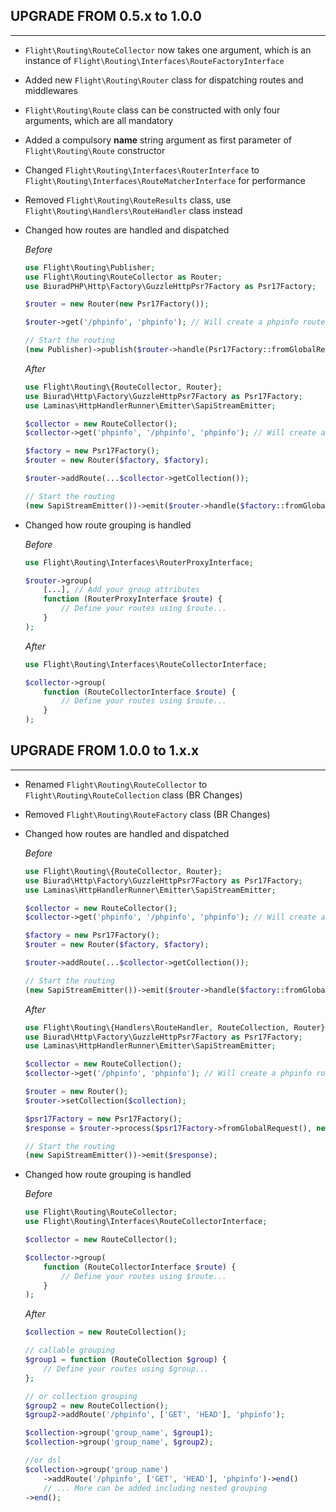 ## UPGRADE FROM 0.5.x to 1.0.0

---

-   `Flight\Routing\RouteCollector` now takes one argument, which is an instance of `Flight\Routing\Interfaces\RouteFactoryInterface`
-   Added new `Flight\Routing\Router` class for dispatching routes and middlewares
-   `Flight\Routing\Route` class can be constructed with only four arguments, which are all mandatory
-   Added a compulsory **name** string argument as first parameter of `Flight\Routing\Route` constructor
-   Changed `Flight\Routing\Interfaces\RouterInterface` to `Flight\Routing\Interfaces\RouteMatcherInterface` for performance
-   Removed `Flight\Routing\RouteResults` class, use `Flight\Routing\Handlers\RouteHandler` class instead
-   Changed how routes are handled and dispatched

    _Before_

    ```php
    use Flight\Routing\Publisher;
    use Flight\Routing\RouteCollector as Router;
    use BiuradPHP\Http\Factory\GuzzleHttpPsr7Factory as Psr17Factory;

    $router = new Router(new Psr17Factory());

    $router->get('/phpinfo', 'phpinfo'); // Will create a phpinfo route.

    // Start the routing
    (new Publisher)->publish($router->handle(Psr17Factory::fromGlobalRequest()));
    ```

    _After_

    ```php
    use Flight\Routing\{RouteCollector, Router};
    use Biurad\Http\Factory\GuzzleHttpPsr7Factory as Psr17Factory;
    use Laminas\HttpHandlerRunner\Emitter\SapiStreamEmitter;

    $collector = new RouteCollector();
    $collector->get('phpinfo', '/phpinfo', 'phpinfo'); // Will create a phpinfo route.

    $factory = new Psr17Factory();
    $router = new Router($factory, $factory);

    $router->addRoute(...$collector->getCollection());

    // Start the routing
    (new SapiStreamEmitter())->emit($router->handle($factory::fromGlobalRequest()));
    ```

-   Changed how route grouping is handled

    _Before_

    ```php
    use Flight\Routing\Interfaces\RouterProxyInterface;

    $router->group(
        [...], // Add your group attributes
        function (RouterProxyInterface $route) {
            // Define your routes using $route...
        }
    );
    ```

    _After_

    ```php
    use Flight\Routing\Interfaces\RouteCollectorInterface;

    $collector->group(
        function (RouteCollectorInterface $route) {
            // Define your routes using $route...
        }
    );
    ```

## UPGRADE FROM 1.0.0 to 1.x.x

---

- Renamed `Flight\Routing\RouteCollector` to `Flight\Routing\RouteCollection` class (BR Changes)
- Removed `Flight\Routing\RouteFactory` class (BR Changes)
- Changed how routes are handled and dispatched

    _Before_

    ```php
    use Flight\Routing\{RouteCollector, Router};
    use Biurad\Http\Factory\GuzzleHttpPsr7Factory as Psr17Factory;
    use Laminas\HttpHandlerRunner\Emitter\SapiStreamEmitter;

    $collector = new RouteCollector();
    $collector->get('phpinfo', '/phpinfo', 'phpinfo'); // Will create a phpinfo route.

    $factory = new Psr17Factory();
    $router = new Router($factory, $factory);

    $router->addRoute(...$collector->getCollection());

    // Start the routing
    (new SapiStreamEmitter())->emit($router->handle($factory::fromGlobalRequest()));
    ```

    _After_

    ```php
    use Flight\Routing\{Handlers\RouteHandler, RouteCollection, Router};
    use Biurad\Http\Factory\GuzzleHttpPsr7Factory as Psr17Factory;
    use Laminas\HttpHandlerRunner\Emitter\SapiStreamEmitter;

    $collector = new RouteCollection();
    $collector->get('/phpinfo', 'phpinfo'); // Will create a phpinfo route.

    $router = new Router();
    $router->setCollection($collection);

    $psr17Factory = new Psr17Factory();
    $response = $router->process($psr17Factory->fromGlobalRequest(), new RouteHandler($psr17Factory));

    // Start the routing
    (new SapiStreamEmitter())->emit($response);
    ```

-   Changed how route grouping is handled

    _Before_

    ```php
    use Flight\Routing\RouteCollector;
    use Flight\Routing\Interfaces\RouteCollectorInterface;

    $collector = new RouteCollector();

    $collector->group(
        function (RouteCollectorInterface $route) {
            // Define your routes using $route...
        }
    );
    ```

    _After_

    ```php
    $collection = new RouteCollection();

    // callable grouping
    $group1 = function (RouteCollection $group) {
        // Define your routes using $group...
    };

    // or collection grouping
    $group2 = new RouteCollection();
    $group2->addRoute('/phpinfo', ['GET', 'HEAD'], 'phpinfo');

    $collection->group('group_name', $group1);
    $collection->group('group_name', $group2);

    //or dsl
    $collection->group('group_name')
        ->addRoute('/phpinfo', ['GET', 'HEAD'], 'phpinfo')->end()
        // ... More can be added including nested grouping
    ->end();
    ```

